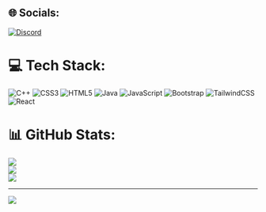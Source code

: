 
## 🌐 Socials:
[![Discord](https://img.shields.io/badge/Discord-%237289DA.svg?logo=discord&logoColor=white)](https://discord.gg/definitelynotraz) 

# 💻 Tech Stack:
![C++](https://img.shields.io/badge/c++-%2300599C.svg?style=for-the-badge&logo=c%2B%2B&logoColor=white) ![CSS3](https://img.shields.io/badge/css3-%231572B6.svg?style=for-the-badge&logo=css3&logoColor=white) ![HTML5](https://img.shields.io/badge/html5-%23E34F26.svg?style=for-the-badge&logo=html5&logoColor=white) ![Java](https://img.shields.io/badge/java-%23ED8B00.svg?style=for-the-badge&logo=openjdk&logoColor=white) ![JavaScript](https://img.shields.io/badge/javascript-%23323330.svg?style=for-the-badge&logo=javascript&logoColor=%23F7DF1E) ![Bootstrap](https://img.shields.io/badge/bootstrap-%238511FA.svg?style=for-the-badge&logo=bootstrap&logoColor=white) ![TailwindCSS](https://img.shields.io/badge/tailwindcss-%2338B2AC.svg?style=for-the-badge&logo=tailwind-css&logoColor=white) ![React](https://img.shields.io/badge/react-%2320232a.svg?style=for-the-badge&logo=react&logoColor=%2361DAFB)
# 📊 GitHub Stats:
![](https://github-readme-stats.vercel.app/api?username=meypanhawath&theme=dark&hide_border=false&include_all_commits=false&count_private=false)<br/>
![](https://nirzak-streak-stats.vercel.app/?user=meypanhawath&theme=dark&hide_border=false)<br/>
![](https://github-readme-stats.vercel.app/api/top-langs/?username=meypanhawath&theme=dark&hide_border=false&include_all_commits=false&count_private=false&layout=compact)

---
[![](https://visitcount.itsvg.in/api?id=meypanhawath&icon=0&color=0)](https://visitcount.itsvg.in)

<!-- Proudly created with GPRM ( https://gprm.itsvg.in ) -->
